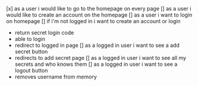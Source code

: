 [x] as a user i would like to go to the homepage on every page
[] as a user i would like to create an account on the homepage
[] as a user i want to login on homepage
[] if i'm not logged in i want to create an account or login
- return secret login code
- able to login
- redirect to logged in page
[] as a logged in user i want to see a add secret button
- redirects to add secret page
[] as a logged in user i want to see all my secrets and who knows them
[] as a logged in user i want to see a logout button
- removes username from memory
